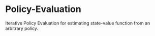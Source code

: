 # Policy-Evaluation
Iterative Policy Evaluation for estimating state-value function from an arbitrary policy.
